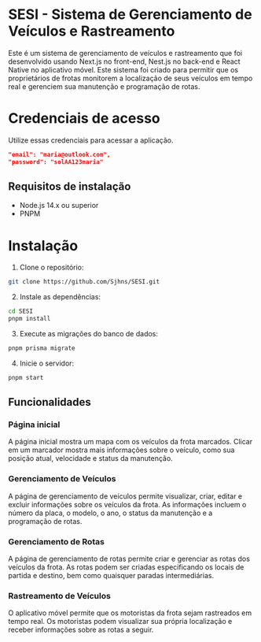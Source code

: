 # SESI - Sistema de Gerenciamento de Veículos e Rastreamento

Este é um sistema de gerenciamento de veículos e rastreamento que foi desenvolvido usando Next.js no front-end, Nest.js no back-end e React Native no aplicativo móvel. Este sistema foi criado para permitir que os proprietários de frotas monitorem a localização de seus veículos em tempo real e gerenciem sua manutenção e programação de rotas.

# Credenciais de acesso

Utilize essas credenciais para acessar a aplicação.

```json
"email": "maria@outlook.com",
"password": "solAA123maria"
```

## Requisitos de instalação

* Node.js 14.x ou superior
* PNPM

# Instalação

1. Clone o repositório:

```zsh
git clone https://github.com/Sjhns/SESI.git
```

2. Instale as dependências:

```zsh
cd SESI
pnpm install
```
3. Execute as migrações do banco de dados:

```zsh
pnpm prisma migrate
```

4. Inicie o servidor:

```zsh
pnpm start
```

## Funcionalidades

### Página inicial

A página inicial mostra um mapa com os veículos da frota marcados. Clicar em um marcador mostra mais informações sobre o veículo, como sua posição atual, velocidade e status da manutenção.

### Gerenciamento de Veículos

A página de gerenciamento de veículos permite visualizar, criar, editar e excluir informações sobre os veículos da frota. As informações incluem o número da placa, o modelo, o ano, o status da manutenção e a programação de rotas.

### Gerenciamento de Rotas
 
A página de gerenciamento de rotas permite criar e gerenciar as rotas dos veículos da frota. As rotas podem ser criadas especificando os locais de partida e destino, bem como quaisquer paradas intermediárias.

### Rastreamento de Veículos

O aplicativo móvel permite que os motoristas da frota sejam rastreados em tempo real. Os motoristas podem visualizar sua própria localização e receber informações sobre as rotas a seguir.